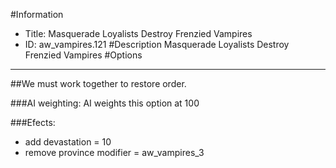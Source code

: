 #Information
 - Title: Masquerade Loyalists Destroy Frenzied Vampires
 - ID: aw_vampires.121
#Description
Masquerade Loyalists Destroy Frenzied Vampires
#Options

___
##We must work together to restore order.

###AI weighting:
AI weights this option at 100


###Efects:<ul><li>add devastation = 10</li><li>remove province modifier = aw_vampires_3</li></ul>
